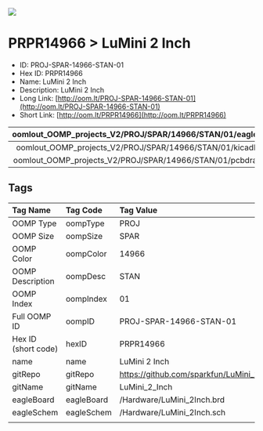 


  
![][im]
# PRPR14966 > LuMini 2 Inch

- ID: PROJ-SPAR-14966-STAN-01
- Hex ID: PRPR14966
- Name: LuMini 2 Inch
- Description: LuMini 2 Inch
- Long Link: [http://oom.lt/PROJ-SPAR-14966-STAN-01](http://oom.lt/PROJ-SPAR-14966-STAN-01)
- Short Link: [http://oom.lt/PRPR14966](http://oom.lt/PRPR14966)
  

|oomlout_OOMP_projects_V2/PROJ/SPAR/14966/STAN/01/eagleImage.png|oomlout_OOMP_projects_V2/PROJ/SPAR/14966/STAN/01/eagleSchemImage.png|oomlout_OOMP_projects_V2/PROJ/SPAR/14966/STAN/01/kicadPcb3dFront.png|oomlout_OOMP_projects_V2/PROJ/SPAR/14966/STAN/01/kicadPcb3dBack.png|
| :---: | :---: | :---: | :---: |
|oomlout_OOMP_projects_V2/PROJ/SPAR/14966/STAN/01/kicadPcb3d.png|oomlout_OOMP_projects_V2/PROJ/SPAR/14966/STAN/01/bomBack.png|oomlout_OOMP_projects_V2/PROJ/SPAR/14966/STAN/01/bomFront.png|oomlout_OOMP_projects_V2/PROJ/SPAR/14966/STAN/01/pcbdraw.svg|
|oomlout_OOMP_projects_V2/PROJ/SPAR/14966/STAN/01/pcbdrawBack.svg||||

## Tags
  

|Tag Name|Tag Code|Tag Value|
| :--- | :--- | :--- |
|OOMP Type|oompType|PROJ|
|OOMP Size|oompSize|SPAR|
|OOMP Color|oompColor|14966|
|OOMP Description|oompDesc|STAN|
|OOMP Index|oompIndex|01|
|Full OOMP ID|oompID|PROJ-SPAR-14966-STAN-01|
|Hex ID (short code)|hexID|PRPR14966|
|name|name|LuMini 2 Inch|
|gitRepo|gitRepo|https://github.com/sparkfun/LuMini_2_Inch|
|gitName|gitName|LuMini_2_Inch|
|eagleBoard|eagleBoard|/Hardware/LuMini_2Inch.brd|
|eagleSchem|eagleSchem|/Hardware/LuMini_2Inch.sch|
||||



[im]: PROJ/SPAR/14966/STAN/01/kicadPcb3d_450.png
